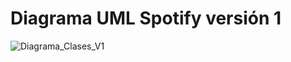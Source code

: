 # Diagrama UML Spotify versión 1
![Diagrama_Clases_V1](https://github.com/user-attachments/assets/3fb72ad9-79b5-453b-9af7-03339621d7cc)

